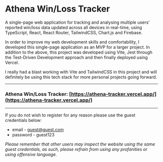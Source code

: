 # Athena Win/Loss Tracker
A single-page web application for tracking and analysing multiple users’ reported win/loss data
updated across all devices in real-time, using TypeScript, React, React Router, TailwindCSS, Chart.js and Firebase.

In order to improve my web development skills and comfortability, I developed this single-page application as an MVP for a larger project.
In addition to the above, this project was developed using Vite, Jest through the Test-Driven Development approach and then finally deployed using Vercel.

I really had a blast working with Vite and TailwindCSS in this project and will definitely be using this tech stack for more personal projects going forward.

---
### Athena Win/Loss Tracker: [https://athena-tracker.vercel.app/](https://athena-tracker.vercel.app/)
---
If you do not wish to register for any reason please use the guest credentials below:
- email - guest@guest.com
- password - guest123

*Please remember that other users may inspect the website using the same guest credentials, as such, please refrain from using any profanities or using offensive language.*

